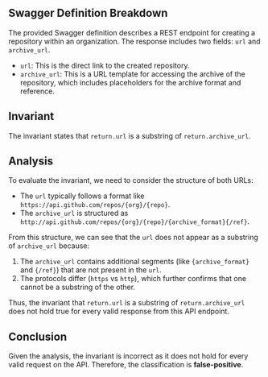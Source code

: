 ## Swagger Definition Breakdown
The provided Swagger definition describes a REST endpoint for creating a repository within an organization. The response includes two fields: `url` and `archive_url`. 

- `url`: This is the direct link to the created repository. 
- `archive_url`: This is a URL template for accessing the archive of the repository, which includes placeholders for the archive format and reference. 

## Invariant
The invariant states that `return.url` is a substring of `return.archive_url`. 

## Analysis
To evaluate the invariant, we need to consider the structure of both URLs:
- The `url` typically follows a format like `https://api.github.com/repos/{org}/{repo}`.
- The `archive_url` is structured as `http://api.github.com/repos/{org}/{repo}/{archive_format}{/ref}`. 

From this structure, we can see that the `url` does not appear as a substring of `archive_url` because:
1. The `archive_url` contains additional segments (like `{archive_format}` and `{/ref}`) that are not present in the `url`.
2. The protocols differ (`https` vs `http`), which further confirms that one cannot be a substring of the other.

Thus, the invariant that `return.url` is a substring of `return.archive_url` does not hold true for every valid response from this API endpoint. 

## Conclusion
Given the analysis, the invariant is incorrect as it does not hold for every valid request on the API. Therefore, the classification is **false-positive**.
